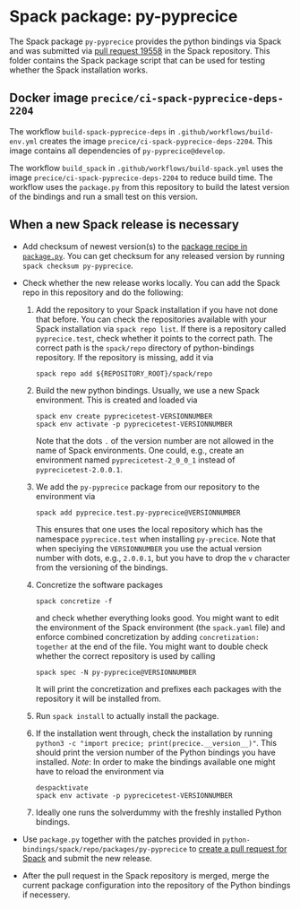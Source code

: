 # Spack package: py-pyprecice

The Spack package `py-pyprecice` provides the python bindings via Spack and was submitted via [pull request 19558](https://github.com/spack/spack/pull/19558) in the Spack repository. This folder contains the Spack package script that can be used for testing whether the Spack installation works.

## Docker image `precice/ci-spack-pyprecice-deps-2204`

The workflow `build-spack-pyprecice-deps` in `.github/workflows/build-env.yml` creates the image `precice/ci-spack-pyprecice-deps-2204`. This image contains all dependencies of `py-pyprecice@develop`.

The workflow `build_spack` in `.github/workflows/build-spack.yml` uses the image `precice/ci-spack-pyprecice-deps-2204` to reduce build time. The workflow uses the `package.py` from this repository to build the latest version of the bindings and run a small test on this version.

## When a new Spack release is necessary

* Add checksum of newest version(s) to the [package recipe in `package.py`](https://github.com/precice/python-bindings/blob/develop/spack/repo/packages/py-pyprecice/package.py). You can get checksum for any released version by running `spack checksum py-pyprecice`.
* Check whether the new release works locally. You can add the Spack repo in this repository and do the following:

  1. Add the repository to your Spack installation if you have not done that before. You can check the repositories available with your Spack installation via `spack repo list`. If there is a repository called `pyprecice.test`, check whether it points to the correct path. The correct path is the `spack/repo` directory of python-bindings repository. If the repository is missing, add it via

     ```text
     spack repo add ${REPOSITORY_ROOT}/spack/repo
     ```

  2. Build the new python bindings. Usually, we use a new Spack environment. This is created and loaded via

     ```text
     spack env create pyprecicetest-VERSIONNUMBER
     spack env activate -p pyprecicetest-VERSIONNUMBER
     ```

     Note that the dots `.` of the version number are not allowed in the name of Spack environments. One could, e.g., create an environment named `pyprecicetest-2_0_0_1` instead of `pyprecicetest-2.0.0.1`.

  3. We add the `py-pyprecice` package from our repository to the environment via

     ```text
     spack add pyprecice.test.py-pyprecice@VERSIONNUMBER
     ```

     This ensures that one uses the local repository which has the namespace `pyprecice.test` when installing `py-precice`. Note that when speciying the `VERSIONNUMBER` you use the actual version number with dots, e.g., `2.0.0.1`, but you have to drop the `v` character from the versioning of the bindings.

  4. Concretize the software packages

     ```text
     spack concretize -f
     ```

     and check whether everything looks good. You might want to edit the environment of the Spack environment (the `spack.yaml` file) and enforce combined concretization by adding `concretization: together` at the end of the file. You might want to double check whether the correct repository is used by calling

     ```text
     spack spec -N py-pyprecice@VERSIONNUMBER
     ```

     It will print the concretization and prefixes each packages with the repository it will be installed from.

  5. Run `spack install` to actually install the package.

  6. If the installation went through, check the installation by running `python3 -c "import precice; print(precice.__version__)"`. This should print the version number of the Python bindings you have installed. *Note*: In order to make the bindings available one might have to reload the environment via

     ```text
     despacktivate
     spack env activate -p pyprecicetest-VERSIONNUMBER
     ```

  7. Ideally one runs the solverdummy with the freshly installed Python bindings.

* Use `package.py` together with the patches provided in `python-bindings/spack/repo/packages/py-pyprecice` to [create a pull request for Spack](https://github.com/spack/spack/compare) and submit the new release.
* After the pull request in the Spack repository is merged, merge the current package configuration into the repository of the Python bindings if necessery.
